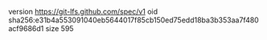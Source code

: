 version https://git-lfs.github.com/spec/v1
oid sha256:e31b4a553091040eb5644017f85cb150ed75edd18ba3b353aa7f480acf9686d1
size 595
